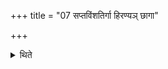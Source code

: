 +++
title = "07 सप्तविंशतिर्गा हिरण्यञ् छागा"

+++

<details><summary>थिते</summary>

सप्तविंशतिर्गा हिरण्यं छागा वास इति त्रिंशत् ७
</details>
